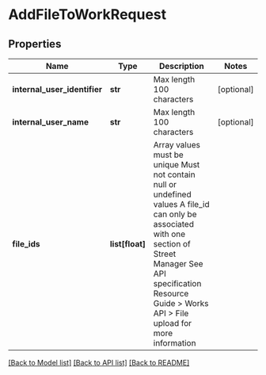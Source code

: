 # AddFileToWorkRequest

## Properties
Name | Type | Description | Notes
------------ | ------------- | ------------- | -------------
**internal_user_identifier** | **str** | Max length 100 characters | [optional] 
**internal_user_name** | **str** | Max length 100 characters | [optional] 
**file_ids** | **list[float]** | Array values must be unique Must not contain null or undefined values A file_id can only be associated with one section of Street Manager See API specification Resource Guide &gt; Works API &gt; File upload for more information | 

[[Back to Model list]](../README.md#documentation-for-models) [[Back to API list]](../README.md#documentation-for-api-endpoints) [[Back to README]](../README.md)


